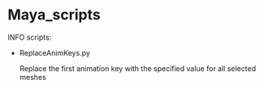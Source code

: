 # Maya_scripts

INFO scripts:
- ReplaceAnimKeys.py

  Replace the first animation key with the specified value for all selected meshes
